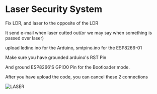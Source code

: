 # Laser Security System

Fix LDR, and laser to the opposite of the LDR

It send e-mail when laser cutted out(or we may say when something is passed over laser)


upload ledino.ino for the Arduino,
smtpino.ino for the ESP8266-01


Make sure you have grounded arduino's RST Pin

And ground ESP8266'S GPIO0 Pin for the Bootloader mode.

After you have upload the code, you can cancel these 2 connections



![LASER](https://user-images.githubusercontent.com/79273974/172067681-90c41975-cf62-49be-8533-26cde379dcc4.png)
